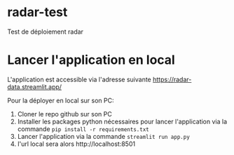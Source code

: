 # radar-test
Test de déploiement radar

# Lancer l'application en local
L'application est accessible via l'adresse suivante https://radar-data.streamlit.app/

Pour la déployer en local sur son PC:
1. Cloner le repo github sur son PC
2. Installer les packages python nécessaires pour lancer l'application via la commande ```pip install -r requirements.txt```
3. Lancer l'application via la commande ```streamlit run app.py```
4. l'url local sera alors http://localhost:8501
